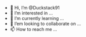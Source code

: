 - 👋 Hi, I’m @Duckstack91
- 👀 I’m interested in ...
- 🌱 I’m currently learning ...
- 💞️ I’em looking to collaborate on ...
- 📫 How to reach me ...

<!---
Duckstack91/Duckstack91 is a ✨ special ✨ repository because its `README.md` (this file) appears on your GitHub profile.
You can click the Preview link to take a look at your changes.
--->
